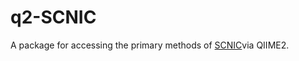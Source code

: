# q2-SCNIC

A package for accessing the primary methods of [SCNIC](https://www.github.com/shafferm/SCNIC)via QIIME2.